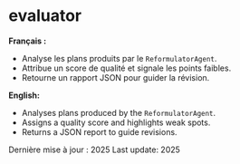 # evaluator

**Français :**
- Analyse les plans produits par le `ReformulatorAgent`.
- Attribue un score de qualité et signale les points faibles.
- Retourne un rapport JSON pour guider la révision.

**English:**
- Analyses plans produced by the `ReformulatorAgent`.
- Assigns a quality score and highlights weak spots.
- Returns a JSON report to guide revisions.

Dernière mise à jour : 2025
Last update: 2025
